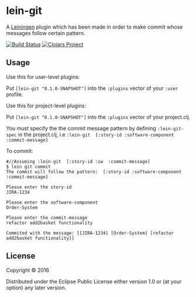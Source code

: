 # lein-git

A [Leiningen](https://github.com/technomancy/leiningen) plugin which has been made in order to make commit whose messages follow certain pattern.

[![Build Status](https://travis-ci.org/minhtuannguyen/lein-git.svg?branch=master)](https://travis-ci.org/minhtuannguyen/lein-git)
[![Clojars Project](https://img.shields.io/clojars/v/lein-git.svg)](https://clojars.org/lein-git)
## Usage

Use this for user-level plugins:

Put `[lein-git "0.1.0-SNAPSHOT"]` into the `:plugins` vector of your `:user`
profile.

Use this for project-level plugins:

Put `[lein-git "0.1.0-SNAPSHOT"]` into the `:plugins` vector of your project.clj.

You must specify the the commit message pattern by defining `:lein-git-spec` in the project.clj, i.e `:lein-git  [:story-id :software-component  :commit-message]`

To commit:

    #//Assuming :lein-git  [:story-id :sw  :commit-message]
    $ lein git commit
    The commit will follow the pattern:  [:story-id :software-component :commit-message]
    
    Please enter the story-id
    JIRA-1234
    
    Please enter the software-component
    Order-System
    
    Please enter the commit-message
    refactor add2basket functionality
    
    Commited with the message: [[JIRA-1234] [Order-System] [refactor add2basket functionality]]
    

## License

Copyright © 2016 

Distributed under the Eclipse Public License either version 1.0 or (at
your option) any later version.
